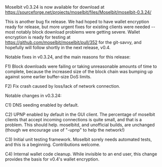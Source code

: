 Moselbit v0.3.24 is now available for download at
https://sourceforge.net/projects/moselbit/files/Moselbit/moselbit-0.3.24/

This is another bug fix release.  We had hoped to have wallet encryption ready for release, but more urgent fixes for existing clients were needed -- most notably block download problems were getting severe.  Wallet encryption is ready for testing at https://github.com/moselbit/moselbit/pull/352 for the git-savvy, and hopefully will follow shortly in the next release, v0.4.

Notable fixes in v0.3.24, and the main reasons for this release:

F1) Block downloads were failing or taking unreasonable amounts of time to complete, because the increased size of the block chain was bumping up against some earlier buffer-size DoS limits.

F2) Fix crash caused by loss/lack of network connection.

Notable changes in v0.3.24:

C1) DNS seeding enabled by default.

C2) UPNP enabled by default in the GUI client.  The percentage of moselbit clients that accept incoming connections is quite small, and that is a problem.  This should help.  moselbitd, and unofficial builds, are unchanged (though we encourage use of "-upnp" to help the network!)

C3) Initial unit testing framework.  Moselbit sorely needs automated tests, and this is a beginning.  Contributions welcome.

C4) Internal wallet code cleanup.  While invisible to an end user, this change provides the basis for v0.4's wallet encryption.
